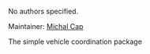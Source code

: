 <div id='veh_coordinator-autogenerated' markdown='1'>


<!-- do not edit this file, autogenerated -->

No authors specified.

Maintainer: [Michal Cap](mailto:mcap@mit.edu)

The simple vehicle coordination package



</div>

